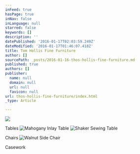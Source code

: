 ```yaml
---
inFeed: true
hasPage: true
inNav: false
inLanguage: null
starred: false
keywords: []
description: ''
datePublished: '2016-01-17T02:03:59.249Z'
dateModified: '2016-01-17T01:46:07.418Z'
title: Tom Hollis Fine Furniture
author: []
sourcePath: _posts/2016-01-16-thos-hollis-fine-furniture.md
published: true
authors: []
publisher:
  name: null
  domain: null
  url: null
  favicon: null
url: thos-hollis-fine-furniture/index.html
_type: Article

---
```

![](https://s3-us-west-2.amazonaws.com/the-grid-img/p/81ad0691727db0e14ec79ea7deb4b5ee4856265e.jpg)

Tables
![Mahogany Inlay Table](https://the-grid-user-content.s3-us-west-2.amazonaws.com/d8d72659-2c22-4f8f-ac3c-0b5d5a224500.jpg)
![Shaker Sewing Table](https://the-grid-user-content.s3-us-west-2.amazonaws.com/846f1f2c-d00a-49c5-a9f0-05cc04d6d5bb.jpg)

Chairs
![Walnut Side Chair](https://the-grid-user-content.s3-us-west-2.amazonaws.com/5eebadff-9abc-4f6c-bf96-f44cf51d2416.jpg)

Casework